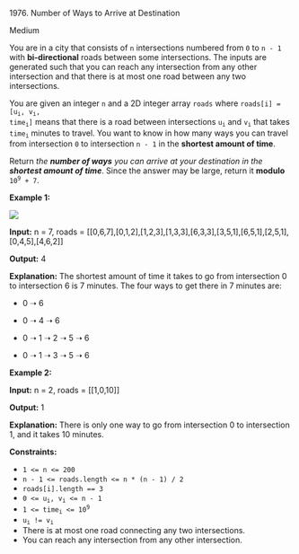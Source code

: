 1976\. Number of Ways to Arrive at Destination

Medium

You are in a city that consists of `n` intersections numbered from `0` to `n - 1` with **bi-directional** roads between some intersections. The inputs are generated such that you can reach any intersection from any other intersection and that there is at most one road between any two intersections.

You are given an integer `n` and a 2D integer array `roads` where <code>roads[i] = [u<sub>i</sub>, v<sub>i</sub>, time<sub>i</sub>]</code> means that there is a road between intersections <code>u<sub>i</sub></code> and <code>v<sub>i</sub></code> that takes <code>time<sub>i</sub></code> minutes to travel. You want to know in how many ways you can travel from intersection `0` to intersection `n - 1` in the **shortest amount of time**.

Return _the **number of ways** you can arrive at your destination in the **shortest amount of time**_. Since the answer may be large, return it **modulo** <code>10<sup>9</sup> + 7</code>.

**Example 1:**

![](https://leetcode-in-java.github.io/src/main/java/g1901_2000/s1976_number_of_ways_to_arrive_at_destination/graph2.png)

**Input:** n = 7, roads = [[0,6,7],[0,1,2],[1,2,3],[1,3,3],[6,3,3],[3,5,1],[6,5,1],[2,5,1],[0,4,5],[4,6,2]]

**Output:** 4

**Explanation:** The shortest amount of time it takes to go from intersection 0 to intersection 6 is 7 minutes. The four ways to get there in 7 minutes are: 

- 0 ➝ 6 

- 0 ➝ 4 ➝ 6 

- 0 ➝ 1 ➝ 2 ➝ 5 ➝ 6 

- 0 ➝ 1 ➝ 3 ➝ 5 ➝ 6

**Example 2:**

**Input:** n = 2, roads = [[1,0,10]]

**Output:** 1

**Explanation:** There is only one way to go from intersection 0 to intersection 1, and it takes 10 minutes.

**Constraints:**

*   `1 <= n <= 200`
*   `n - 1 <= roads.length <= n * (n - 1) / 2`
*   `roads[i].length == 3`
*   <code>0 <= u<sub>i</sub>, v<sub>i</sub> <= n - 1</code>
*   <code>1 <= time<sub>i</sub> <= 10<sup>9</sup></code>
*   <code>u<sub>i</sub> != v<sub>i</sub></code>
*   There is at most one road connecting any two intersections.
*   You can reach any intersection from any other intersection.
